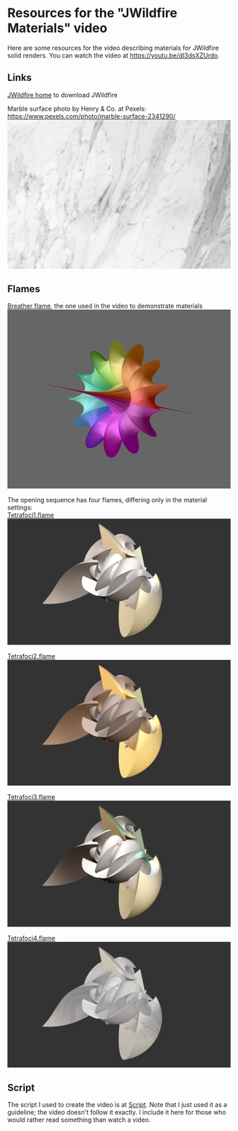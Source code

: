 # Resources for the "JWildfire Materials" video

Here are some resources for the video describing materials for JWildfire solid renders. You can watch the video at https://youtu.be/dI3dsXZUrdo.

## Links
[JWildfire home](http://jwildfire.org/) to download JWildfire

Marble surface photo by Henry & Co. at Pexels: https://www.pexels.com/photo/marble-surface-2341290/
![](marble-surface-2341290.jpg)

## Flames
[Breather flame](Breather.flame), the one used in the video to demonstrate materials
![Breather flame](Breather.png)

The opening sequence has four flames, differing only in the material settings:  
[Tetrafoci1.flame](tetrafoci1.flame)
![Tetrafoci1.png](tetrafoci1.png)

[Tetrafoci2.flame](tetrafoci2.flame)
![Tetrafoci2.png](tetrafoci2.png)

[Tetrafoci3.flame](tetrafoci3.flame)
![Tetrafoci3.png](tetrafoci3.png)

[Tetrafoci4.flame](tetrafoci4.flame)
![Tetrafoci4.png](tetrafoci4.png)

## Script
The script I used to create the video is at [Script](Script.md). Note that I just used it as a guideline; the video doesn't follow it exactly. I include it here for those who would rather read something than watch a video.
